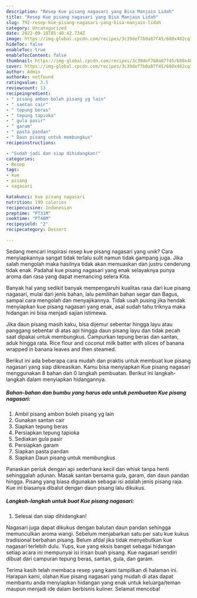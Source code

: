 ```yaml
---
description: "Resep Kue pisang nagasari yang Bisa Manjain Lidah"
title: "Resep Kue pisang nagasari yang Bisa Manjain Lidah"
slug: 792-resep-kue-pisang-nagasari-yang-bisa-manjain-lidah
category: Uncategorized
date: 2022-09-18T05:40:42.734Z
image: https://img-global.cpcdn.com/recipes/3c39def7b0a87f45/680x482cq70/kue-pisang-nagasari-foto-resep-utama.jpg
hideToc: false
enableToc: true
enableTocContent: false
thumbnail: https://img-global.cpcdn.com/recipes/3c39def7b0a87f45/680x482cq70/kue-pisang-nagasari-foto-resep-utama.jpg
cover: https://img-global.cpcdn.com/recipes/3c39def7b0a87f45/680x482cq70/kue-pisang-nagasari-foto-resep-utama.jpg
author: Admin
authorAv: notfound
ratingvalue: 3.5
reviewcount: 13
recipeingredient:
- " pisang ambon boleh pisang yg lain"
- " santan cair"
- " tepung beras"
- " tepung tapioka"
- " gula pasir"
- " garam"
- " pasta pandan"
- " Daun pisang untuk membungkus"
recipeinstructions:

- "Sudah jadi dan siap dihidangkan!"
categories:
- Resep
tags:
- kue
- pisang
- nagasari

katakunci: kue pisang nagasari 
nutrition: 199 calories
recipecuisine: Indonesian
preptime: "PT31M"
cooktime: "PT40M"
recipeyield: "2"
recipecategory: Dessert

---
```





Sedang mencari inspirasi resep kue pisang nagasari yang unik? Cara menyiapkannya sangat tidak terlalu sulit namun tidak gampang juga. Jika salah mengolah maka hasilnya tidak akan memuaskan dan justru cenderung tidak enak. Padahal kue pisang nagasari yang enak selayaknya punya aroma dan rasa yang dapat memancing selera Kita.





Banyak hal yang sedikit banyak mempengaruhi kualitas rasa dari kue pisang nagasari, mulai dari jenis bahan, lalu pemilihan bahan segar dan Bagus, sampai cara mengolah dan menyajikannya. Tidak usah pusing jika hendak menyiapkan kue pisang nagasari yang enak,      asal sudah tahu triknya maka hidangan ini bisa menjadi sajian istimewa.














Jika daun pisang masih kaku, bisa dijemur sebentar hingga layu atau panggang sebentar di atas api hingga daun pisang layu dan tidak pecah saat dipakai untuk membungkus. Campurkan tepung beras dan santan, aduk hingga rata. Rice flour and coconut milk batter with slices of banana wrapped in banana leaves and then steamed.






Berikut ini ada beberapa cara mudah dan praktis untuk membuat kue pisang nagasari yang siap dikreasikan. Kamu bisa menyiapkan Kue pisang nagasari menggunakan 8 bahan dan 0 langkah pembuatan. Berikut ini langkah-langkah dalam menyiapkan hidangannya.

<!--inarticleads1-->

##### Bahan-bahan dan bumbu yang harus ada untuk pembuatan Kue pisang nagasari:

1. Ambil  pisang ambon boleh pisang yg lain
1. Gunakan  santan cair
1. Siapkan  tepung beras
1. Persiapkan  tepung tapioka
1. Sediakan  gula pasir
1. Persiapkan  garam
1. Siapkan  pasta pandan
1. Siapkan  Daun pisang untuk membungkus


Panaskan periuk dengan api sederhana kecil dan whisk tanpa henti sehinggalah adunan. Masak santan bersama gula, garam, dan daun pandan hingga. Pisang yang biasa digunakan sebagai isi adalah jenis pisang raja. Kue ini biasanya dibalut dengan daun pisang lalu dikukus. 

<!--inarticleads2-->

##### Langkah-langkah untuk buat Kue pisang nagasari:


1. Selesai dan siap dihidangkan!

Nagasari juga dapat dikukus dengan balutan daun pandan sehingga memunculkan aroma wangi. Sebelum menjabarkan satu per satu kue kukus tradisional berbahan pisang. Belum afdal jika tidak menyebutkan kue nagasari terlebih dulu. Yups, kue yang eksis banget sebagai hidangan setiap acara ini mempunyai isi irisan buah pisang. Kue nagasari sendiri dibuat dari campuran tepung beras, santan, gula, dan garam. 

Terima kasih telah membaca resep yang kami tampilkan di halaman ini. Harapan kami, olahan Kue pisang nagasari yang mudah di atas dapat membantu anda menyiapkan hidangan yang enak untuk keluarga/teman maupun menjadi ide dalam berbisnis kuliner. Selamat mencoba!
